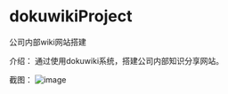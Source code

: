 # dokuwikiProject
公司内部wiki网站搭建

介绍：
    通过使用dokuwiki系统，搭建公司内部知识分享网站。

截图：
    ![image](https://github.com/WangTianX/dokuwikiProject/blob/master/image/_20190611132717.png)